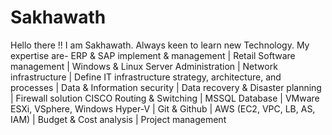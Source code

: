 # Sakhawath
Hello there !! I am Sakhawath. Always keen to learn new Technology. My expertise are-
ERP & SAP implement & management | Retail Software management | Windows & Linux Server Administration | Network infrastructure | Define IT infrastructure strategy, architecture, and processes | Data & Information security | Data recovery & Disaster planning | Firewall solution
CISCO Routing & Switching | MSSQL Database | VMware ESXi, VSphere, Windows Hyper-V | Git & Github | AWS (EC2, VPC, LB, AS, IAM) | Budget & Cost analysis | Project management
